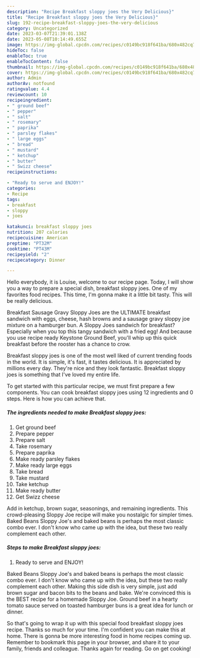 ```yaml
---
description: "Recipe Breakfast sloppy joes the Very Delicious}"
title: "Recipe Breakfast sloppy joes the Very Delicious}"
slug: 192-recipe-breakfast-sloppy-joes-the-very-delicious
category: Uncategorized
date: 2023-03-07T21:39:01.138Z
date: 2023-05-08T10:14:49.655Z
image: https://img-global.cpcdn.com/recipes/c0149bc918f641ba/680x482cq70/breakfast-sloppy-joes-recipe-main-photo.jpg
hideToc: false
enableToc: true
enableTocContent: false
thumbnail: https://img-global.cpcdn.com/recipes/c0149bc918f641ba/680x482cq70/breakfast-sloppy-joes-recipe-main-photo.jpg
cover: https://img-global.cpcdn.com/recipes/c0149bc918f641ba/680x482cq70/breakfast-sloppy-joes-recipe-main-photo.jpg
author: Admin
authorAv: notfound
ratingvalue: 4.4
reviewcount: 10
recipeingredient:
- " ground beef"
- " pepper"
- " salt"
- " rosemary"
- " paprika"
- " parsley flakes"
- " large eggs"
- " bread"
- " mustard"
- " ketchup"
- " butter"
- " Swizz cheese"
recipeinstructions:

- "Ready to serve and ENJOY!"
categories:
- Recipe
tags:
- breakfast
- sloppy
- joes

katakunci: breakfast sloppy joes 
nutrition: 207 calories
recipecuisine: American
preptime: "PT32M"
cooktime: "PT43M"
recipeyield: "2"
recipecategory: Dinner

---
```



Hello everybody, it is Louise, welcome to our recipe page. Today, I will show you a way to prepare a special dish, breakfast sloppy joes. One of my favorites food recipes. This time, I'm gonna make it a little bit tasty. This will be really delicious.

Breakfast Sausage Gravy Sloppy Joes are the ULTIMATE breakfast sandwich with eggs, cheese, hash browns and a sausage gravy sloppy joe mixture on a hamburger bun. A Sloppy Joes sandwich for breakfast? Especially when you top this tangy sandwich with a fried egg! And because you use recipe ready Keystone Ground Beef, you&#39;ll whip up this quick breakfast before the rooster has a chance to crow.

Breakfast sloppy joes is one of the most well liked of current trending foods in the world. It is simple, it's fast, it tastes delicious. It is appreciated by millions every day. They're nice and they look fantastic. Breakfast sloppy joes is something that I've loved my entire life.


To get started with this particular recipe, we must first prepare a few components. You can cook breakfast sloppy joes using 12 ingredients and 0 steps. Here is how you can achieve that.

<!--inarticleads1-->

##### The ingredients needed to make Breakfast sloppy joes:

1. Get  ground beef
1. Prepare  pepper
1. Prepare  salt
1. Take  rosemary
1. Prepare  paprika
1. Make ready  parsley flakes
1. Make ready  large eggs
1. Take  bread
1. Take  mustard
1. Take  ketchup
1. Make ready  butter
1. Get  Swizz cheese


Add in ketchup, brown sugar, seasonings, and remaining ingredients. This crowd-pleasing Sloppy Joe recipe will make you nostalgic for simpler times. Baked Beans Sloppy Joe&#39;s and baked beans is perhaps the most classic combo ever. I don&#39;t know who came up with the idea, but these two really complement each other. 

<!--inarticleads2-->

##### Steps to make Breakfast sloppy joes:


1. Ready to serve and ENJOY!

Baked Beans Sloppy Joe&#39;s and baked beans is perhaps the most classic combo ever. I don&#39;t know who came up with the idea, but these two really complement each other. Making this side dish is very simple, just add brown sugar and bacon bits to the beans and bake. We&#39;re convinced this is the BEST recipe for a homemade Sloppy Joe. Ground beef in a hearty tomato sauce served on toasted hamburger buns is a great idea for lunch or dinner. 

So that's going to wrap it up with this special food breakfast sloppy joes recipe. Thanks so much for your time. I'm confident you can make this at home. There is gonna be more interesting food in home recipes coming up. Remember to bookmark this page in your browser, and share it to your family, friends and colleague. Thanks again for reading. Go on get cooking!
